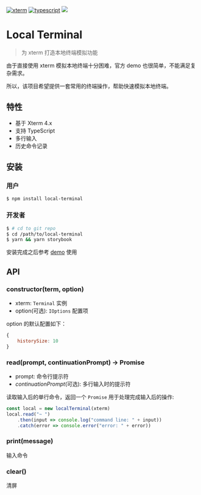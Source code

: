 [![xterm](https://img.shields.io/badge/local-xterm-blue.svg)](https://xtermjs.org/)
[![typescript](https://img.shields.io/badge/language-typescript-blue.svg)](https://www.tslang.cn/index.html)
![](https://img.shields.io/badge/license-MIT-000000.svg)

# Local Terminal

> 为 xterm 打造本地终端模拟功能

由于直接使用 xterm 模拟本地终端十分困难，官方 demo 也很简单，不能满足复杂需求。

所以，该项目希望提供一套常用的终端操作，帮助快速模拟本地终端。

## 特性

* 基于 Xterm 4.x
* 支持 TypeScript
* 多行输入
* 历史命令记录

## 安装

### 用户

``` shell
$ npm install local-terminal
```

### 开发者
``` sh
$ # cd to git repo
$ cd /path/to/local-terminal
$ yarn && yarn storybook
```

安装完成之后参考 [demo](https://github.com/KayneWang/local-terminal/blob/master/src/demos/react.stories.js) 使用

## API

### constructor(term, option)

* xterm: `Terminal` 实例
* option(可选): `IOptions` 配置项

option 的默认配置如下：

``` js
{
    historySize: 10
}
```

### read(prompt, continuationPrompt) -> Promise

* prompt: 命令行提示符
* _continuationPrompt_(可选): 多行输入时的提示符

读取输入后的单行命令，返回一个 `Promise` 用于处理完成输入后的操作:

``` js
const local = new localTerminal(xterm)
local.read("~ ")
    .then(input => console.log("command line: " + input))
    .catch(error => console.error("error: " + error))
```

### print(message)

输入命令

### clear()

清屏

